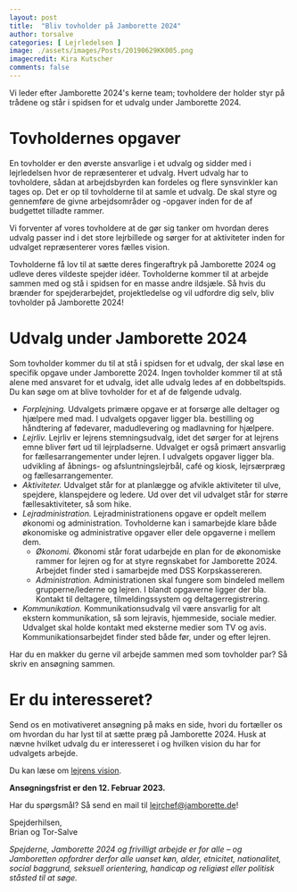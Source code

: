 ```yaml
---
layout: post
title:  "Bliv tovholder på Jamborette 2024"
author: torsalve
categories: [ Lejrledelsen ]
image: ./assets/images/Posts/20190629KK005.png
imagecredit: Kira Kutscher
comments: false
---
```


Vi leder efter Jamborette 2024's kerne team; tovholdere der holder styr på trådene og står i spidsen for et udvalg under Jamborette 2024.

# Tovholdernes opgaver

En tovholder er den øverste ansvarlige i et udvalg og sidder med i lejrledelsen hvor de repræsenterer et udvalg. Hvert udvalg har to tovholdere, sådan at arbejdsbyrden kan fordeles og flere synsvinkler kan tages op. Det er op til tovholderne til at samle et udvalg. De skal styre og gennemføre de givne arbejdsområder og -opgaver inden for de af budgettet tilladte rammer.

Vi forventer af vores tovholdere at de gør sig tanker om hvordan deres udvalg passer ind i det store lejrbillede og sørger for at aktiviteter inden for udvalget repræsenterer vores fælles vision.

Tovholderne få lov til at sætte deres fingeraftryk på Jamborette 2024 og udleve deres vildeste spejder idéer. Tovholderne kommer til at arbejde sammen med og stå i spidsen for en masse andre ildsjæle. Så hvis du brænder for spejderarbejdet, projektledelse og vil udfordre dig selv, bliv tovholder på Jamborette 2024!

# Udvalg under Jamborette 2024

Som tovholder kommer du til at stå i spidsen for et udvalg, der skal løse en specifik opgave under Jamborette 2024. Ingen tovholder kommer til at stå alene med ansvaret for et udvalg, idet alle udvalg ledes af en dobbeltspids. Du kan søge om at blive tovholder for et af de følgende udvalg.

- _Forplejning._ Udvalgets primære opgave er at forsørge alle deltager og hjælpere med mad. I udvalgets opgaver ligger bla. bestilling og håndtering af fødevarer, madudlevering og madlavning for hjælpere.
- _Lejrliv._ Lejrliv er lejrens stemningsudvalg, idet det sørger for at lejrens emne bliver ført ud til lejrpladserne. Udvalget er også primært ansvarlig for fællesarrangementer under lejren. I udvalgets opgaver ligger bla. udvikling af åbnings- og afsluntningslejrbål, café og kiosk, lejrsærpræg og fællesarrangementer.
- _Aktiviteter._ Udvalget står for at planlægge og afvikle aktiviteter til ulve, spejdere, klanspejdere og ledere. Ud over det vil udvalget står for større fællesaktiviteter, så som hike.
- _Lejradministration._ Lejradministrationens opgave er opdelt mellem økonomi og administration. Tovholderne kan i samarbejde klare både økonomiske og administrative opgaver eller dele opgaverne i mellem dem.
  - _Økonomi._ Økonomi står forat udarbejde en plan for de økonomiske rammer for lejren og for at styre regnskabet for Jamborette 2024. Arbejdet finder sted i samarbejde med DSS Korpskassereren.
  - _Administration._ Administrationen skal fungere som bindeled mellem grupperne/lederne og lejren. I blandt opgaverne ligger der bla. Kontakt til deltagere, tilmeldingssystem og deltagerregistrering.
- _Kommunikation._ Kommunikationsudvalg vil være ansvarlig for alt ekstern kommunikation, så som lejravis, hjemmeside, sociale medier. Udvalget skal holde kontakt med eksterne medier som TV og avis. Kommunikationsarbejdet finder sted både før, under og efter lejren.

Har du en makker du gerne vil arbejde sammen med som tovholder par? Så skriv en ansøgning sammen.

# Er du interesseret?

Send os en motivativeret ansøgning på maks en side, hvori du fortæller os om hvordan du har lyst til at sætte præg på Jamborette 2024. Husk at nævne hvilket udvalg du er interesseret i og hvilken vision du har for udvalgets arbejde.

Du kan læse om [lejrens vision](../vision/).

**Ansøgningsfrist er den 12. Februar 2023.**

Har du spørgsmål? Så send en mail til [lejrchef@jamborette.de](mailto:lejrchef@jamborette.de)!

Spejderhilsen,\
Brian og Tor-Salve

_Spejderne, Jamborette 2024 og frivilligt arbejde er for alle – og Jamboretten opfordrer derfor alle uanset køn, alder, etnicitet, nationalitet, social baggrund, seksuell orientering, handicap og religiøst eller politisk ståsted til at søge._